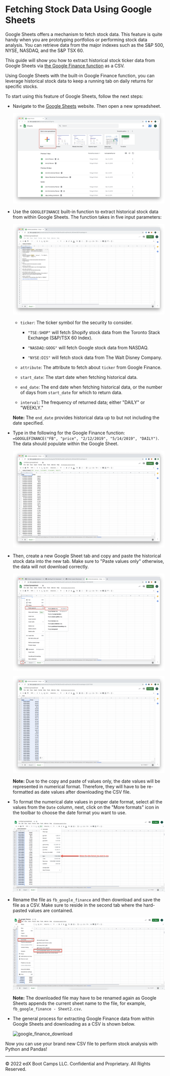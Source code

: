 # Fetching Stock Data Using Google Sheets

Google Sheets offers a mechanism to fetch stock data. This feature is quite handy when you are prototyping portfolios or performing stock data analysis. You can retrieve data from the major indexes such as the S&P 500, NYSE, NASDAQ, and the S&P TSX 60.

This guide will show you how to extract historical stock ticker data from Google Sheets via [the Google Finance function](https://support.google.com/docs/answer/3093281) as a CSV.

Using Google Sheets with the built-in Google Finance function, you can leverage historical stock data to keep a running tab on daily returns for specific stocks.

To start using this feature of Google Sheets, follow the next steps:

* Navigate to the [Google Sheets](https://docs.google.com/spreadsheets/) website. Then open a new spreadsheet.

  ![new-google-sheet.png](Images/new-google-sheet.png)

* Use the `GOOGLEFINANCE` built-in function to extract historical stock data from within Google Sheets. The function takes in five input parameters:

  ![google-finance-sheet.png](Images/google-finance-sheet.png)

  * `ticker`: The ticker symbol for the security to consider.

    * `"TSE:SHOP"` will fetch Shopify stock data from the Toronto Stack Exchange (S&P/TSX 60 Index).

    * `"NASDAQ:GOOG"` will fetch Google stock data from NASDAQ.

    * `"NYSE:DIS"` will fetch stock data from The Walt Disney Company.

  * `attribute`: The attribute to fetch about `ticker` from Google Finance.

  * `start_date`: The start date when fetching historical data.

  * `end_date`: The end date when fetching historical data, or the number of days from `start_date` for which to return data.

  * `interval`: The frequency of returned data; either "DAILY" or "WEEKLY."

  **Note:** The `end_date` provides historical data up to but not including the date specified.

* Type in the following for the Google Finance function: `=GOOGLEFINANCE("FB", "price", "2/12/2019", "5/14/2019", "DAILY")`. The data should populate within the Google Sheet.

  ![fb-google-finance-extract](Images/fb-google-finance-extract.png)

* Then, create a new Google Sheet tab and copy and paste the historical stock data into the new tab. Make sure to "Paste values only" otherwise, the data will not download correctly.

  ![google-finance-copy-hard-paste](Images/google-finance-copy-hard-paste.png)

  ![google-finance-epoch-date](Images/google-finance-epoch-date.png)

  **Note:** Due to the copy and paste of values only, the date values will be represented in numerical format. Therefore, they will have to be re-formatted as date values after downloading the CSV file.

* To format the numerical date values in proper date format, select all the values from the `Date` column, next, click on the "More formats" icon in the toolbar to choose the date format you want to use.

  ![google_finance_date_format](Images/google_finance_date_format.png)

* Rename the file as `fb_google_finance` and then download and save the file as a CSV. Make sure to reside in the second tab where the hard-pasted values are contained.

  ![fb-google-finance-csv](Images/fb-google-finance-csv.png)

  **Note:** The downloaded file may have to be renamed again as Google Sheets appends the current sheet name to the file, for example, `fb_google_finance - Sheet2.csv`.

* The general process for extracting Google Finance data from within Google Sheets and downloading as a CSV is shown below.

  ![google_finance_download](Images/google_finance_download.gif)

Now you can use your brand new CSV file to perform stock analysis with Python and Pandas!

---

© 2022 edX Boot Camps LLC. Confidential and Proprietary. All Rights Reserved.

